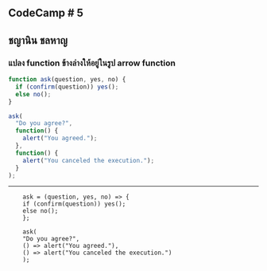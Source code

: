## CodeCamp # 5

## ชญานิน ชลหาญ

### แปลง function ข้างล่างให้อยู่ในรูป arrow function

```javascript
function ask(question, yes, no) {
  if (confirm(question)) yes();
  else no();
}

ask(
  "Do you agree?",
  function() {
    alert("You agreed.");
  },
  function() {
    alert("You canceled the execution.");
  }
);
```

---

```
    ask = (question, yes, no) => {
    if (confirm(question)) yes();
    else no();
    };

    ask(
    "Do you agree?",
    () => alert("You agreed."),
    () => alert("You canceled the execution.")
    );
```
